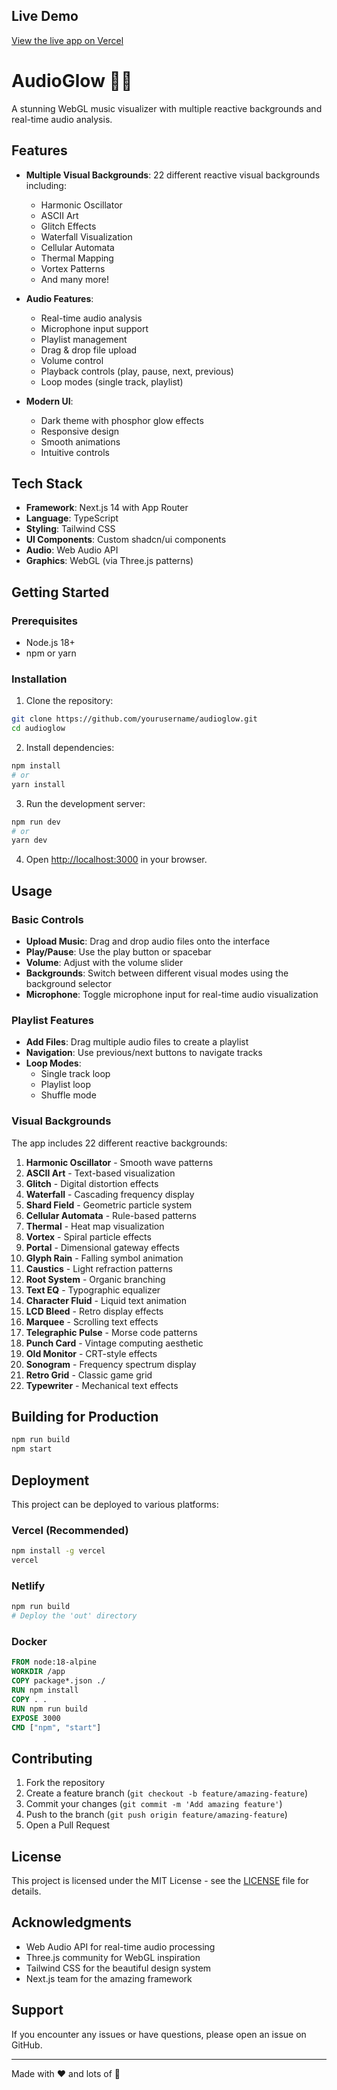   ## Live Demo

  [View the live app on Vercel](https://audioglow-tan.vercel.app)

# AudioGlow 🎵✨

A stunning WebGL music visualizer with multiple reactive backgrounds and real-time audio analysis.

## Features

- **Multiple Visual Backgrounds**: 22 different reactive visual backgrounds including:
  - Harmonic Oscillator
  - ASCII Art
  - Glitch Effects
  - Waterfall Visualization
  - Cellular Automata
  - Thermal Mapping
  - Vortex Patterns
  - And many more!

- **Audio Features**:
  - Real-time audio analysis
  - Microphone input support
  - Playlist management
  - Drag & drop file upload
  - Volume control
  - Playback controls (play, pause, next, previous)
  - Loop modes (single track, playlist)

- **Modern UI**:
  - Dark theme with phosphor glow effects
  - Responsive design
  - Smooth animations
  - Intuitive controls

## Tech Stack

- **Framework**: Next.js 14 with App Router
- **Language**: TypeScript
- **Styling**: Tailwind CSS
- **UI Components**: Custom shadcn/ui components
- **Audio**: Web Audio API
- **Graphics**: WebGL (via Three.js patterns)

## Getting Started

### Prerequisites

- Node.js 18+ 
- npm or yarn

### Installation

1. Clone the repository:
```bash
git clone https://github.com/yourusername/audioglow.git
cd audioglow
```

2. Install dependencies:
```bash
npm install
# or
yarn install
```

3. Run the development server:
```bash
npm run dev
# or
yarn dev
```

4. Open [http://localhost:3000](http://localhost:3000) in your browser.

## Usage

### Basic Controls

- **Upload Music**: Drag and drop audio files onto the interface
- **Play/Pause**: Use the play button or spacebar
- **Volume**: Adjust with the volume slider
- **Backgrounds**: Switch between different visual modes using the background selector
- **Microphone**: Toggle microphone input for real-time audio visualization

### Playlist Features

- **Add Files**: Drag multiple audio files to create a playlist
- **Navigation**: Use previous/next buttons to navigate tracks
- **Loop Modes**: 
  - Single track loop
  - Playlist loop
  - Shuffle mode

### Visual Backgrounds

The app includes 22 different reactive backgrounds:

1. **Harmonic Oscillator** - Smooth wave patterns
2. **ASCII Art** - Text-based visualization
3. **Glitch** - Digital distortion effects
4. **Waterfall** - Cascading frequency display
5. **Shard Field** - Geometric particle system
6. **Cellular Automata** - Rule-based patterns
7. **Thermal** - Heat map visualization
8. **Vortex** - Spiral particle effects
9. **Portal** - Dimensional gateway effects
10. **Glyph Rain** - Falling symbol animation
11. **Caustics** - Light refraction patterns
12. **Root System** - Organic branching
13. **Text EQ** - Typographic equalizer
14. **Character Fluid** - Liquid text animation
15. **LCD Bleed** - Retro display effects
16. **Marquee** - Scrolling text effects
17. **Telegraphic Pulse** - Morse code patterns
18. **Punch Card** - Vintage computing aesthetic
19. **Old Monitor** - CRT-style effects
20. **Sonogram** - Frequency spectrum display
21. **Retro Grid** - Classic game grid
22. **Typewriter** - Mechanical text effects

## Building for Production

```bash
npm run build
npm start
```

## Deployment

This project can be deployed to various platforms:

### Vercel (Recommended)
```bash
npm install -g vercel
vercel
```

### Netlify
```bash
npm run build
# Deploy the 'out' directory
```

### Docker
```dockerfile
FROM node:18-alpine
WORKDIR /app
COPY package*.json ./
RUN npm install
COPY . .
RUN npm run build
EXPOSE 3000
CMD ["npm", "start"]
```

## Contributing

1. Fork the repository
2. Create a feature branch (`git checkout -b feature/amazing-feature`)
3. Commit your changes (`git commit -m 'Add amazing feature'`)
4. Push to the branch (`git push origin feature/amazing-feature`)
5. Open a Pull Request

## License

This project is licensed under the MIT License - see the [LICENSE](LICENSE) file for details.

## Acknowledgments

- Web Audio API for real-time audio processing
- Three.js community for WebGL inspiration
- Tailwind CSS for the beautiful design system
- Next.js team for the amazing framework

## Support

If you encounter any issues or have questions, please open an issue on GitHub.

---

Made with ❤️ and lots of 🎵 
